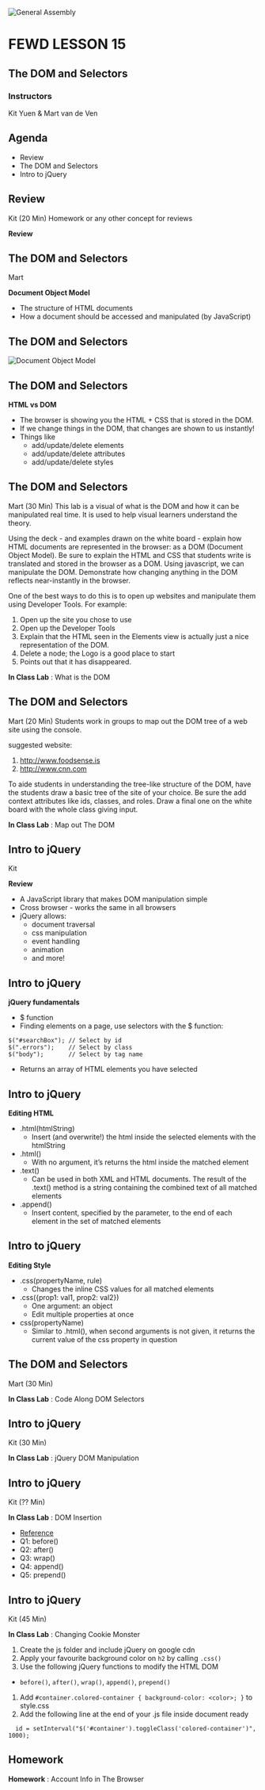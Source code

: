 ![General Assembly](assets/images/ga.png)
# FEWD LESSON 15

## The DOM and Selectors

### Instructors
Kit Yuen & Mart van de Ven 



## Agenda
<aside class="notes"></aside>

* Review 
* The DOM and Selectors
* Intro to jQuery



## Review
<aside class="notes">Kit (20 Min)
Homework or any other concept for reviews
</aside>

**Review**



## The DOM and Selectors
<aside class="notes">Mart</aside>

**Document Object Model**

* The structure of HTML documents
* How a document should be accessed and manipulated (by JavaScript)



## The DOM and Selectors
<aside class="notes"></aside>

![Document Object Model](assets/images/dom.png)



## The DOM and Selectors
<aside class="notes"></aside>

**HTML vs DOM**

* The browser is showing you the HTML + CSS that is stored in the DOM.
* If we change things in the DOM, that changes are shown to us instantly!
* Things like
  * add/update/delete elements
  * add/update/delete attributes
  * add/update/delete styles



## The DOM and Selectors
<aside class="notes">Mart (30 Min)
This lab is a visual of what is the DOM and how it can be manipulated real time.
It is used to help visual learners understand the theory.

Using the deck - and examples drawn on the white board - explain how HTML documents are represented in the browser: as a DOM (Document Object Model). Be sure to explain the HTML and CSS that students write is translated and stored in the browser as a DOM. Using javascript, we can manipulate the DOM. Demonstrate how changing anything in the DOM reflects near-instantly in the browser. 

One of the best ways to do this is to open up websites and manipulate them using Developer Tools. For example:
1. Open up the site you chose to use
2. Open up the Developer Tools
3. Explain that the HTML seen in the Elements view is actually just a nice representation of the DOM.
4. Delete a node; the Logo is a good place to start
5. Points out that it has disappeared.
</aside>

**In Class Lab** : What is the DOM



## The DOM and Selectors
<aside class="notes">Mart (20 Min)
Students work in groups to map out the DOM tree of a web site using the console.

suggested website:
1. http://www.foodsense.is
2. http://www.cnn.com

To aide students in understanding the tree-like structure of the DOM, have the students draw a basic tree of the site of your choice.
Be sure the add context attributes like ids, classes, and roles. Draw a final one on the white board with the whole class giving input.
</aside>

**In Class Lab** : Map out The DOM



## Intro to jQuery
<aside class="notes">Kit</aside>

**Review**

* A JavaScript library that makes DOM manipulation simple
* Cross browser - works the same in all browsers
* jQuery allows:
  * document traversal
  * css manipulation
  * event handling
  * animation
  * and more!



## Intro to jQuery
<aside class="notes"></aside>

**jQuery fundamentals**

* $ function
* Finding elements on a page, use selectors with the $ function:

```
$("#searchBox"); // Select by id
$(".errors");    // Select by class
$("body");       // Select by tag name
```

* Returns an array of HTML elements you have selected



## Intro to jQuery
<aside class="notes"></aside>

**Editing HTML**

* .html(htmlString)
  * Insert (and overwrite!) the html inside the selected elements with the htmlString
* .html()
  * With no argument, it’s returns the html inside the matched element
* .text()
  * Can be used in both XML and HTML documents. The result of the .text() method is a string containing the combined text of all matched elements
* .append()
  * Insert content, specified by the parameter, to the end of each element in the set of matched elements



## Intro to jQuery
<aside class="notes"></aside>

**Editing Style**

* .css(propertyName, rule)
  * Changes the inline CSS values for all matched elements
* .css({prop1: val1, prop2: val2})
  * One argument: an object
  * Edit multiple properties at once
* css(propertyName)
  * Similar to .html(), when second arguments is not given, it returns the current value of the css property in question




## The DOM and Selectors
<aside class="notes">Mart (30 Min)</aside>

**In Class Lab** : Code Along DOM Selectors




## Intro to jQuery
<aside class="notes">Kit (30 Min)</aside>

**In Class Lab** : jQuery DOM Manipulation



## Intro to jQuery
<aside class="notes">Kit (?? Min)</aside>

**In Class Lab** : DOM Insertion

* [Reference](http://api.jquery.com/category/manipulation/)
* Q1: before()
* Q2: after()
* Q3: wrap()
* Q4: append()
* Q5: prepend()



## Intro to jQuery
<aside class="notes">Kit (45 Min)</aside>

**In Class Lab** : Changing Cookie Monster

1. Create the js folder and include jQuery on google cdn
1. Apply your favourite background color on `h2` by calling `.css()`
1. Use the following jQuery functions to modify the HTML DOM
  * `before()`, `after()`, `wrap()`, `append()`, `prepend()`
1. Add `#container.colored-container { background-color: <color>; }` to style.css
1. Add the following line at the end of your .js file inside document ready
```
  id = setInterval("$('#container').toggleClass('colored-container')", 1000);
```



## Homework
<aside class="notes"></aside>

**Homework** : Account Info in The Browser